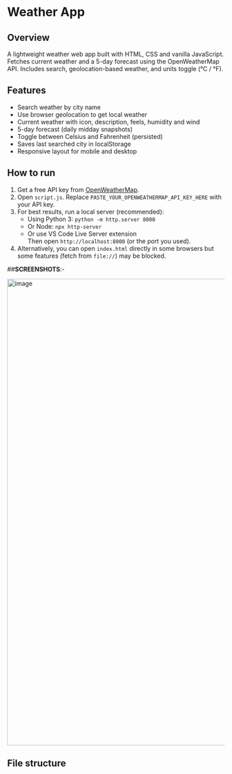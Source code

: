 # Weather App

## Overview
A lightweight weather web app built with HTML, CSS and vanilla JavaScript.  
Fetches current weather and a 5-day forecast using the OpenWeatherMap API. Includes search, geolocation-based weather, and units toggle (°C / °F).

## Features
- Search weather by city name
- Use browser geolocation to get local weather
- Current weather with icon, description, feels, humidity and wind
- 5-day forecast (daily midday snapshots)
- Toggle between Celsius and Fahrenheit (persisted)
- Saves last searched city in localStorage
- Responsive layout for mobile and desktop

## How to run
1. Get a free API key from [OpenWeatherMap](https://openweathermap.org).  
2. Open `script.js`. Replace `PASTE_YOUR_OPENWEATHERMAP_API_KEY_HERE` with your API key.  
3. For best results, run a local server (recommended):
   - Using Python 3: `python -m http.server 8000`
   - Or Node: `npx http-server`
   - Or use VS Code Live Server extension  
   Then open `http://localhost:8000` (or the port you used).
4. Alternatively, you can open `index.html` directly in some browsers but some features (fetch from `file://`) may be blocked.

##**SCREENSHOTS**:-

<img width="1920" height="1080" alt="image" src="https://github.com/user-attachments/assets/cc4f9ea6-7397-4520-b4fd-a34e873342b0" />



## File structure
